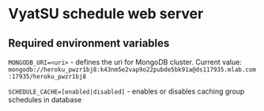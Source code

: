 # VyatSU schedule web server

## Required environment variables

`MONGODB_URI=<uri>` - defines the uri for MongoDB cluster.
Current value: `mongodb://heroku_pwzr1bj8:k43nm5e2vap9o22pubde5bk91a@ds117935.mlab.com:17935/heroku_pwzr1bj8`

`SCHEDULE_CACHE=[enabled|disabled]` - enables or disables caching group schedules in database

